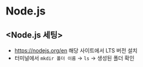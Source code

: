 # Node.js
## <Node.js 세팅>
* https://nodejs.org/en 해당 사이트에서 LTS 버전 설치
* 터미널에서  `mkdir 폴더 이름` → `ls` → 생성된 폴더 확인 

